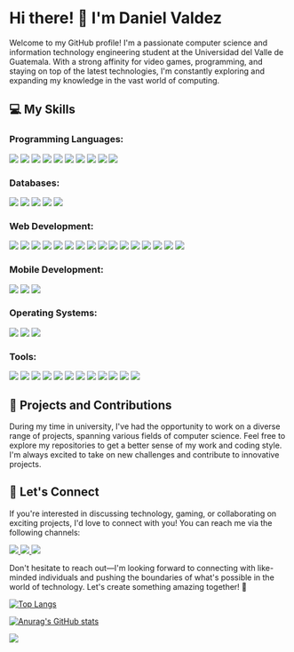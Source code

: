 # Hi there! 👋 I'm Daniel Valdez

Welcome to my GitHub profile! I'm a passionate computer science and information technology engineering student at the Universidad del Valle de Guatemala. With a strong affinity for video games, programming, and staying on top of the latest technologies, I'm constantly exploring and expanding my knowledge in the vast world of computing. 

## 💻 My Skills
### Programming Languages: 
<span> 
  <!--Put this JavaScript, Python, Kotlin, Java, C++, typescript, go, R, C, Julia, MISP---->
  <img src="https://img.shields.io/badge/C++-00599C?style=for-the-badge&logo=c%2B%2B&logoColor=white">
  <img src="https://img.shields.io/badge/Java-ED8B00?style=for-the-badge&logo=java&logoColor=white">
  <img src="https://img.shields.io/badge/Python-3776AB?style=for-the-badge&logo=python&logoColor=white">
  <img src="https://img.shields.io/badge/Kotlin-0095D5?style=for-the-badge&logo=kotlin&logoColor=white">
  <img src="https://img.shields.io/badge/JavaScript-F7DF1E?style=for-the-badge&logo=javascript&logoColor=black">
  <img src="https://img.shields.io/badge/TypeScript-007ACC?style=for-the-badge&logo=typescript&logoColor=white">
  <img src="https://img.shields.io/badge/Go-00ADD8?style=for-the-badge&logo=go&logoColor=white">
  <img src="https://img.shields.io/badge/R-276DC3?style=for-the-badge&logo=r&logoColor=white">
  <img src="https://img.shields.io/badge/C-00599C?style=for-the-badge&logo=c&logoColor=white">
  <img src="https://img.shields.io/badge/Julia-9558B2?style=for-the-badge&logo=julia&logoColor=white">
</span>

### Databases:
<span>
  <!--Put this, Postgresql, SQL, MongoDb, Neo4j---->
  <img src="https://img.shields.io/badge/MySQL-00000F?style=for-the-badge&logo=mysql&logoColor=white">
  <img src="https://img.shields.io/badge/PostgreSQL-316192?style=for-the-badge&logo=postgresql&logoColor=white">
  <img src="https://img.shields.io/badge/SQLite-07405E?style=for-the-badge&logo=sqlite&logoColor=white">
  <img src="https://img.shields.io/badge/MongoDB-47A248?style=for-the-badge&logo=mongodb&logoColor=white">
  <img src="https://img.shields.io/badge/Neo4j-008CC1?style=for-the-badge&logo=neo4j&logoColor=white">
</span>

### Web Development:
<span>
<img src="https://img.shields.io/badge/HTML5-E34F26?style=for-the-badge&logo=html5&logoColor=white">
<img src="https://img.shields.io/badge/CSS3-1572B6?style=for-the-badge&logo=css3&logoColor=white">
<img src="https://img.shields.io/badge/React-61DAFB?style=for-the-badge&logo=react&logoColor=white">
<img src="https://img.shields.io/badge/Angular-DD0031?style=for-the-badge&logo=angular&logoColor=white">
<img src="https://img.shields.io/badge/Tailwind_CSS-38B2AC?style=for-the-badge&logo=tailwind-css&logoColor=white">
<img src="https://img.shields.io/badge/Sass-CC6699?style=for-the-badge&logo=sass&logoColor=white">
<img src="https://img.shields.io/badge/Material--UI-0081CB?style=for-the-badge&logo=material-ui&logoColor=white">
<img src="https://img.shields.io/badge/Flask-000000?style=for-the-badge&logo=flask&logoColor=white">
<img src="https://img.shields.io/badge/FastAPI-009688?style=for-the-badge&logo=fastapi&logoColor=white">
<img src="https://img.shields.io/badge/Next.js-000000?style=for-the-badge&logo=next.js&logoColor=white">
<img src="https://img.shields.io/badge/Vite-646CFF?style=for-the-badge&logo=vite&logoColor=white">
<img src="https://img.shields.io/badge/Express.js-000000?style=for-the-badge&logo=express&logoColor=white">
<img src="https://img.shields.io/badge/Node.js-339933?style=for-the-badge&logo=node.js&logoColor=white">
<img src="https://img.shields.io/badge/Nginx-009639?style=for-the-badge&logo=nginx&logoColor=white">
<img src="https://img.shields.io/badge/AWS-232F3E?style=for-the-badge&logo=amazon-aws&logoColor=white">
<img src="https://img.shields.io/badge/Docker-2496ED?style=for-the-badge&logo=docker&logoColor=white">
</span>

### Mobile Development:
<!--Put this, Android and React Native, expo---->
<span>
<img src="https://img.shields.io/badge/Android-3DDC84?style=for-the-badge&logo=android&logoColor=white">
<img src="https://img.shields.io/badge/React_Native-61DAFB?style=for-the-badge&logo=react&logoColor=white">
<img src="https://img.shields.io/badge/Expo-000020?style=for-the-badge&logo=expo&logoColor=white">
</span>

### Operating Systems:
<!--Put this, Windows, Ubuntu, Arch Linux ---->
<span>
<img src="https://img.shields.io/badge/Windows-0078D6?style=for-the-badge&logo=windows&logoColor=white">
<img src="https://img.shields.io/badge/Ubuntu-E95420?style=for-the-badge&logo=ubuntu&logoColor=white">
<img src="https://img.shields.io/badge/Arch_Linux-1793D1?style=for-the-badge&logo=arch-linux&logoColor=white">
</span>

### Tools:
<!--Put this, Git, GitHub, GitLab, Jira, Trello, Slack, Discord, Zoom, Microsoft Teams, Google Meet, VS Code, IntelliJ IDEA, PyCharm, WebStorm, Android Studio, Postman, Figma.---->
<span>
<img src="https://img.shields.io/badge/Git-F05032?style=for-the-badge&logo=git&logoColor=white">
<img src="https://img.shields.io/badge/GitHub-181717?style=for-the-badge&logo=github&logoColor=white">
<img src="https://img.shields.io/badge/GitLab-FCA121?style=for-the-badge&logo=gitlab&logoColor=white">
<img src="https://img.shields.io/badge/Jira-0052CC?style=for-the-badge&logo=jira&logoColor=white">
<img src="https://img.shields.io/badge/Trello-0079BF?style=for-the-badge&logo=trello&logoColor=white">
<img src="https://img.shields.io/badge/Slack-4A154B?style=for-the-badge&logo=slack&logoColor=white">
<img src="https://img.shields.io/badge/VS_Code-007ACC?style=for-the-badge&logo=visual-studio-code&logoColor=white">
<img src="https://img.shields.io/badge/IntelliJ_IDEA-000000?style=for-the-badge&logo=intellij-idea&logoColor=white">
<img src="https://img.shields.io/badge/PyCharm-000000?style=for-the-badge&logo=pycharm&logoColor=white">
<img src="https://img.shields.io/badge/WebStorm-000000?style=for-the-badge&logo=webstorm&logoColor=white">
<img src="https://img.shields.io/badge/Android_Studio-3DDC84?style=for-the-badge&logo=android-studio&logoColor=white">
<img src="https://img.shields.io/badge/Figma-F24E1E?style=for-the-badge&logo=figma&logoColor=white">
</span>


## 🚀 Projects and Contributions

During my time in university, I've had the opportunity to work on a diverse range of projects, spanning various fields of computer science. Feel free to explore my repositories to get a better sense of my work and coding style. I'm always excited to take on new challenges and contribute to innovative projects.

## 🔗 Let's Connect

If you're interested in discussing technology, gaming, or collaborating on exciting projects, I'd love to connect with you! You can reach me via the following channels:
<span>
  <!--Put this, email (danarvare@outlook.com), LinkedIn(https://www.linkedin.com/in/daniel-armando-valdez-reyes-65bb98127), Twitter(@Danvalak_14)---->
  <a href="mailto: danarvare@outlook.com?subject=Hola%Daniel&body=Este%20es%20el%20cuerpo%20del%20mensaje">
    <img src="https://img.shields.io/badge/Email-D14836?style=for-the-badge&logo=gmail&logoColor=white">
  </a>
  <a href="https://www.linkedin.com/in/daniel-armando-valdez-reyes-65bb98127">
    <img src="https://img.shields.io/badge/LinkedIn-0077B5?style=for-the-badge&logo=linkedin&logoColor=white">
  </a>
  <a href="https://twitter.com/Danvalak_14">
    <img src="https://img.shields.io/badge/Twitter-1DA1F2?style=for-the-badge&logo=twitter&logoColor=white">
  </a>
</span>

Don't hesitate to reach out—I'm looking forward to connecting with like-minded individuals and pushing the boundaries of what's possible in the world of technology. Let's create something amazing together! 🌟

[![Top Langs](https://github-readme-stats.vercel.app/api/top-langs/?username=Danval-003&hide=jupyter%20notebook&layout=compact&theme=aura_dark)](https://github.com/anuraghazra/github-readme-stats)

[![Anurag's GitHub stats](https://github-readme-stats.vercel.app/api?username=Danval-003&layout=compact&theme=aura_dark)](https://github.com/Danval-003/github-readme-stats)

[![](https://github-readme-streak-stats.herokuapp.com/?user=danval-003&layout=compact&theme=aura_dark)](https://github.com/danval-003)
